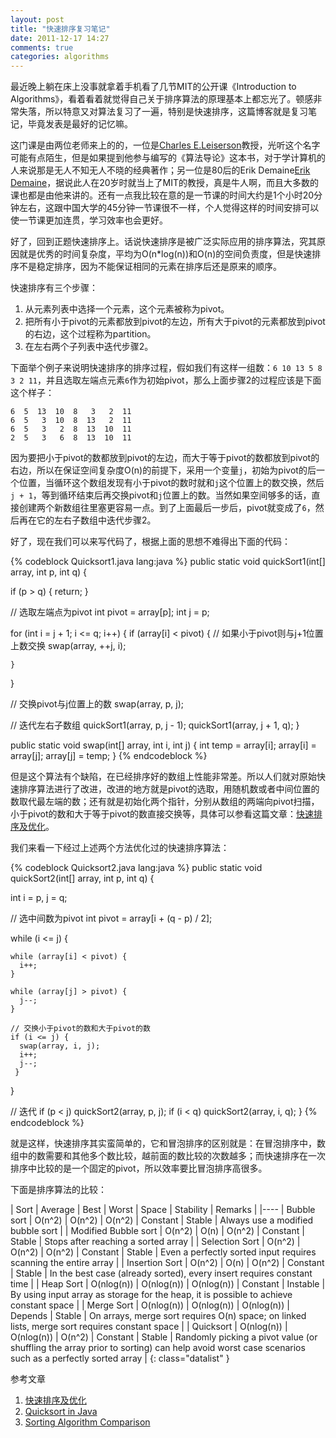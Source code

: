 ```yaml
---
layout: post
title: "快速排序复习笔记"
date: 2011-12-17 14:27
comments: true
categories: algorithms
---
```

最近晚上躺在床上没事就拿着手机看了几节MIT的公开课《Introduction to Algorithms》，看着看着就觉得自己关于排序算法的原理基本上都忘光了。顿感非常失落，所以特意又对算法复习了一遍，特别是快速排序，这篇博客就是复习笔记，毕竟发表是最好的记忆嘛。

这门课是由两位老师来上的的，一位是[Charles E.Leiserson](http://people.csail.mit.edu/cel/ "Charles E.Leiserson")教授，光听这个名字可能有点陌生，但是如果提到他参与编写的《算法导论》这本书，对于学计算机的人来说那是无人不知无人不晓的经典著作；另一位是80后的Erik Demaine[Erik Demaine](http://www.csail.mit.edu/user/666 "Erik Demaine")，据说此人在20岁时就当上了MIT的教授，真是牛人啊，而且大多数的课也都是由他来讲的。还有一点我比较在意的是一节课的时间大约是1个小时20分钟左右，这跟中国大学的45分钟一节课很不一样，个人觉得这样的时间安排可以使一节课更加连贯，学习效率也会更好。

<!-- more -->

好了，回到正题快速排序上。话说快速排序是被广泛实际应用的排序算法，究其原因就是优秀的时间复杂度，平均为O(n*log(n))和O(n)的空间负责度，但是快速排序不是稳定排序，因为不能保证相同的元素在排序后还是原来的顺序。

快速排序有三个步骤：

1. 从元素列表中选择一个元素，这个元素被称为pivot。
2. 把所有小于pivot的元素都放到pivot的左边，所有大于pivot的元素都放到pivot的右边，这个过程称为partition。
3. 在左右两个子列表中迭代步骤2。

下面举个例子来说明快速排序的排序过程，假如我们有这样一组数：`6 10 13 5 8 3 2 11`，并且选取左端点元素`6`作为初始pivot，那么上面步骤2的过程应该是下面这个样子：

    6  5  13  10  8   3   2  11  
    6  5   3  10  8  13   2  11  
    6  5   3   2  8  13  10  11  
    2  5   3   6  8  13  10  11

因为要把小于pivot的数都放到pivot的左边，而大于等于pivot的数都放到pivot的右边，所以在保证空间复杂度O(n)的前提下，采用一个变量`j`，初始为pivot的后一个位置，当循环这个数组发现有小于pivot的数时就和`j`这个位置上的数交换，然后`j + 1`，等到循环结束后再交换pivot和`j`位置上的数。当然如果空间够多的话，直接创建两个新数组往里塞更容易一点。到了上面最后一步后，pivot就变成了`6`，然后再在它的左右子数组中迭代步骤2。

好了，现在我们可以来写代码了，根据上面的思想不难得出下面的代码：

{% codeblock Quicksort1.java lang:java %}
public static void quickSort1(int[] array, int p, int q) {

  if (p > q) {
    return;
  }

  // 选取左端点为pivot
  int pivot = array[p];
  int j = p;

  for (int i = j + 1; i <= q; i++) {
    if (array[i] < pivot) {
      // 如果小于pivot则与j+1位置上数交换
      swap(array, ++j, i);

    }
}

  // 交换pivot与j位置上的数
  swap(array, p, j);

  // 迭代左右子数组
  quickSort1(array, p, j - 1);
  quickSort1(array, j + 1, q);
}

public static void swap(int[] array, int i, int j) {
  int temp = array[i];
  array[i] = array[j];
  array[j] = temp;
}
{% endcodeblock %}

但是这个算法有个缺陷，在已经排序好的数组上性能非常差。所以人们就对原始快速排序算法进行了改进，改进的地方就是pivot的选取，用随机数或者中间位置的数取代最左端的数；还有就是初始化两个指针，分别从数组的两端向pivot扫描，小于pivot的数和大于等于pivot的数直接交换等，具体可以参看这篇文章：[快速排序及优化](http://www.blogjava.net/killme2008/archive/2010/09/08/quicksort_optimized.html "快速排序及优化")。

我们来看一下经过上述两个方法优化过的快速排序算法：

{% codeblock Quicksort2.java lang:java %}
public static void quickSort2(int[] array, int p, int q) {

  int i = p, j = q;
		
  // 选中间数为pivot
  int pivot = array[i + (q - p) / 2];

  while (i <= j) {
			
    while (array[i] < pivot) {
      i++;
    }
			
    while (array[j] > pivot) {
      j--;
    }

    // 交换小于pivot的数和大于pivot的数
    if (i <= j) {
      swap(array, i, j);
      i++;
      j--;
	 }
  }
		
  // 迭代
  if (p < j)
    quickSort2(array, p, j);
  if (i < q)
    quickSort2(array, i, q);
}
{% endcodeblock %}

就是这样，快速排序其实蛮简单的，它和冒泡排序的区别就是：在冒泡排序中，数组中的数需要和其他多个数比较，越前面的数比较的次数越多；而快速排序在一次排序中比较的是一个固定的pivot，所以效率要比冒泡排序高很多。

下面是排序算法的比较：

| Sort | Average | Best | Worst | Space | Stability | Remarks |
|----
| Bubble sort   | O(n^2)   | O(n^2)   | O(n^2) | Constant | Stable | Always use a modified bubble sort |
| Modified Bubble sort   | O(n^2)   | O(n) | O(n^2) | Constant | Stable | Stops after reaching a sorted array |
| Selection Sort | O(n^2) | O(n^2) | O(n^2) | Constant | Stable | Even a perfectly sorted input requires scanning the entire array |
| Insertion Sort | O(n^2) | O(n) | O(n^2) | Constant | Stable | In the best case (already sorted), every insert requires constant time |
| Heap Sort | O(nlog(n)) | O(nlog(n)) | O(nlog(n)) | Constant | Instable | By using input array as storage for the heap, it is possible to achieve constant space |
| Merge Sort | O(nlog(n)) | O(nlog(n)) | O(nlog(n)) | Depends | Stable | On arrays, merge sort requires O(n) space; on linked lists, merge sort requires constant space |
| Quicksort | O(nlog(n)) | O(nlog(n)) | O(n^2) | Constant | Stable | Randomly picking a pivot value (or shuffling the array prior to sorting) can help avoid worst case scenarios such as a perfectly sorted array |
{: class="datalist" }  

参考文章

1. [快速排序及优化](http://www.blogjava.net/killme2008/archive/2010/09/08/quicksort_optimized.html "快速排序及优化")  
2. [Quicksort in Java](http://www.vogella.de/articles/JavaAlgorithmsQuicksort/article.html "Quicksort in Java")  
3. [Sorting Algorithm Comparison](http://www.cprogramming.com/tutorial/computersciencetheory/sortcomp.html "Sorting Algorithm Comparison")

